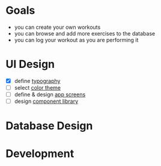 
# Goals
- you can create your own workouts
- you can browse and add more exercises to the database
- you can log your workout as you are performing it
# UI Design
- [x] define [typography](typography.md)
- [ ] select [color theme](color-scheme.md)
- [ ] define & design [app screens](app-screens.md)
- [ ] design [component library](component-library.md)
# Database Design
# Development
